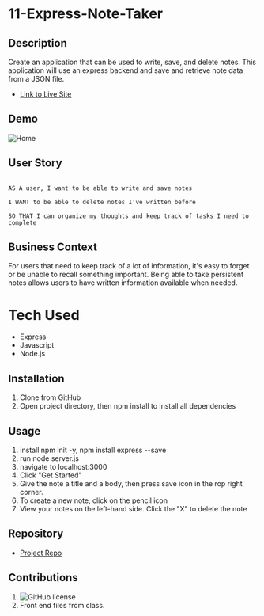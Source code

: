 # 11-Express-Note-Taker

## Description

Create an application that can be used to write, save, and delete notes. This application will use an express backend and save and retrieve note data from a JSON file.

- [Link to Live Site](https://expressnotetaker-11.herokuapp.com/)

## Demo 

![Home](https://github.com/EdenKhaos/11-Express-Note-Taker/tree/master/demo)

## User Story
```

AS A user, I want to be able to write and save notes

I WANT to be able to delete notes I've written before

SO THAT I can organize my thoughts and keep track of tasks I need to complete
```

## Business Context

For users that need to keep track of a lot of information, it's easy to forget or be unable to recall something important. Being able to take persistent notes allows users to have written information available when needed.

# Tech Used
- Express
- Javascript
- Node.js

## Installation
1. Clone from GitHub
2. Open project directory, then npm install to install all dependencies 

## Usage
1. install npm init -y, npm install express --save
2. run node server.js
3. navigate to localhost:3000
4. Click "Get Started"
5. Give the note a title and a body, then press save icon in the rop right corner. 
6. To create a new note, click on the pencil icon
7. View your notes on the left-hand side. Click the "X" to delete the note

## Repository

  - [Project Repo](https://github.com/EdenKhaos/11-Express-Note-Taker)

## Contributions
1. ![GitHub license](https://img.shields.io/badge/Made%20by-%40EdenKhaos-orange)
2. Front end files from class. 
